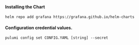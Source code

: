 #### Installing the Chart
```shell
helm repo add grafana https://grafana.github.io/helm-charts
```

#### Configuration credential values.
```hcl
pulumi config set CONFIG.YAML [string] --secret
```